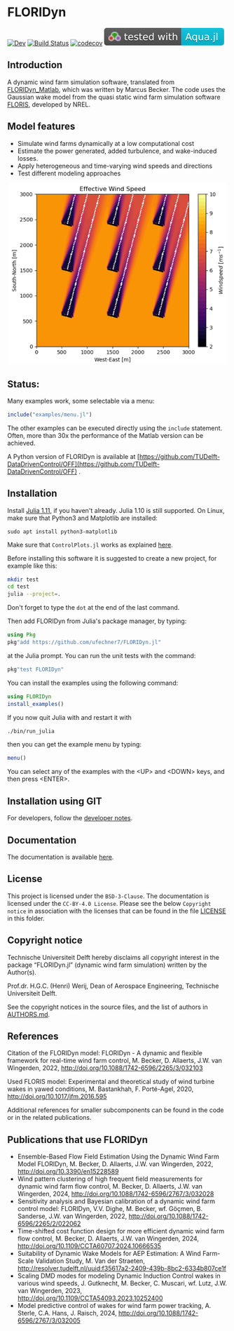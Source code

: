 # FLORIDyn

[![Dev](https://img.shields.io/badge/docs-dev-blue.svg)](https://ufechner7.github.io/FLORIDyn.jl/dev)
[![Build Status](https://github.com/ufechner7/FLORIDyn.jl/actions/workflows/CI.yml/badge.svg?branch=main)](https://github.com/ufechner7/FLORIDyn.jl/actions/workflows/CI.yml?query=branch%3Amain)
[![codecov](https://codecov.io/gh/ufechner7/FLORIDyn.jl/graph/badge.svg?token=O7wXT62VSR)](https://codecov.io/gh/ufechner7/FLORIDyn.jl)
[![Aqua QA](https://raw.githubusercontent.com/JuliaTesting/Aqua.jl/master/badge.svg)](https://github.com/JuliaTesting/Aqua.jl)

## Introduction
A dynamic wind farm simulation software, translated from [FLORIDyn_Matlab](https://github.com/TUDelft-DataDrivenControl/FLORIDyn_Matlab), which was written by Marcus Becker.
The code uses the Gaussian wake model from the quasi static wind farm simulation software [FLORIS](https://github.com/NREL/floris), developed by NREL.

## Model features
- Simulate wind farms dynamically at a low computational cost
- Estimate the power generated, added turbulence, and wake-induced losses.
- Apply heterogeneous and time-varying wind speeds and directions
- Test different modeling approaches

<p align="center"><img src="https://github.com/ufechner7/FLORIDyn.jl/blob/main/docs/src/flowfield.png?raw=true" width="500" /></p>

## Status:
Many examples work, some selectable via a menu:
```julia
include("examples/menu.jl")
```
The other examples can be executed directly using the `include` statement. Often, more than 30x the performance of
the Matlab version can be achieved.

A Python version of FLORIDyn is available at [https://github.com/TUDelft-DataDrivenControl/OFF](https://github.com/TUDelft-DataDrivenControl/OFF) .

## Installation
Install [Julia 1.11](https://ufechner7.github.io/2024/08/09/installing-julia-with-juliaup.html), if you haven't already. Julia 1.10 is still supported. On Linux, make sure that Python3 and Matplotlib are installed:
```
sudo apt install python3-matplotlib
```
 
Make sure that `ControlPlots.jl` works as explained [here](https://github.com/aenarete/ControlPlots.jl?tab=readme-ov-file#installation).


Before installing this software it is suggested to create a new project, for example like this:
```bash
mkdir test
cd test
julia --project=.
```
Don't forget to type the `dot` at the end of the last command.

Then add FLORIDyn from  Julia's package manager, by typing:
```julia
using Pkg
pkg"add https://github.com/ufechner7/FLORIDyn.jl"
``` 
at the Julia prompt. You can run the unit tests with the command:
```julia
pkg"test FLORIDyn"
```
You can install the examples using the following command:
```julia
using FLORIDyn
install_examples()
```
If you now quit Julia with <ctrl><d> and restart it with
```bash
./bin/run_julia
```
then you can get the example menu by typing:
```julia
menu()
```
You can select any of the examples with the \<UP\> and \<DOWN\> keys, and then press \<ENTER\>.

## Installation using GIT
For developers, follow the [developer notes](https://ufechner7.github.io/FLORIDyn.jl/dev/developer/).

## Documentation
The documentation is available [here](https://ufechner7.github.io/FLORIDyn.jl/dev/).

## License
This project is licensed under the  `BSD-3-Clause`. The documentation is licensed under the `CC-BY-4.0 License`. Please see the below `Copyright notice` in association with the licenses that can be found in the file [LICENSE](LICENSE) in this folder.

## Copyright notice
Technische Universiteit Delft hereby disclaims all copyright interest in the package “FLORIDyn.jl” (dynamic wind farm simulation) written by the Author(s).

Prof.dr. H.G.C. (Henri) Werij, Dean of Aerospace Engineering, Technische Universiteit Delft.

See the copyright notices in the source files, and the list of authors in [AUTHORS.md](AUTHORS.md).

## References
Citation of the FLORIDyn model:
FLORIDyn - A dynamic and flexible framework for real-time wind farm control, M. Becker, D. Allaerts, J.W. van Wingerden, 2022, http://doi.org/10.1088/1742-6596/2265/3/032103

Used FLORIS model:
Experimental and theoretical study of wind turbine wakes in yawed conditions, M. Bastankhah, F. Porté-Agel, 2020, http://doi.org/10.1017/jfm.2016.595

Additional references for smaller subcomponents can be found in the code or in the related publications.

## Publications that use FLORIDyn
- Ensemble-Based Flow Field Estimation Using the Dynamic Wind Farm Model FLORIDyn, M. Becker, D. Allaerts, J.W. van Wingerden, 2022, http://doi.org/10.3390/en15228589
- Wind pattern clustering of high frequent field measurements for dynamic wind farm flow control, M. Becker, D. Allaerts, J.W. van Wingerden, 2024, http://doi.org/10.1088/1742-6596/2767/3/032028 
- Sensitivity analysis and Bayesian calibration of a dynamic wind farm control model: FLORIDyn, V.V. Dighe, M. Becker, wf. Göçmen, B. Sanderse, J.W. van Wingerden, 2022, http://doi.org/10.1088/1742-6596/2265/2/022062
- Time-shifted cost function design for more efficient dynamic wind farm flow control, M. Becker, D. Allaerts, J.W. van Wingerden, 2024, http://doi.org/10.1109/CCTA60707.2024.10666535
- Suitability of Dynamic Wake Models for AEP Estimation: A Wind Farm-Scale Validation Study, M. Van der Straeten, http://resolver.tudelft.nl/uuid:f35617a2-2409-439b-8bc2-6334b807ce1f 
- Scaling DMD modes for modeling Dynamic Induction Control wakes in various wind speeds, J. Gutknecht, M. Becker, C. Muscari, wf. Lutz, J.W. van Wingerden, 2023, http://doi.org/10.1109/CCTA54093.2023.10252400
- Model predictive control of wakes for wind farm power tracking, A. Sterle, C.A. Hans, J. Raisch, 2024, http://doi.org/10.1088/1742-6596/2767/3/032005

